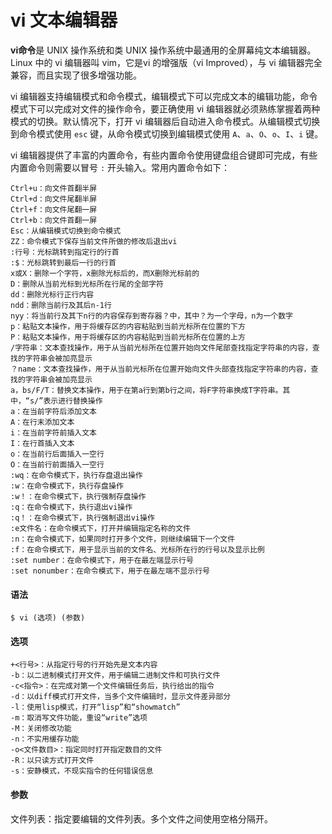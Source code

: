 # vi 文本编辑器

**vi命令**是 UNIX 操作系统和类 UNIX 操作系统中最通用的全屏幕纯文本编辑器。Linux 中的 vi 编辑器叫 vim，它是vi 的增强版（vi Improved），与 vi 编辑器完全兼容，而且实现了很多增强功能。

vi 编辑器支持编辑模式和命令模式，编辑模式下可以完成文本的编辑功能，命令模式下可以完成对文件的操作命令，要正确使用 vi 编辑器就必须熟练掌握着两种模式的切换。默认情况下，打开 vi 编辑器后自动进入命令模式。从编辑模式切换到命令模式使用 `esc` 键，从命令模式切换到编辑模式使用 `A`、`a`、`O`、`o`、`I`、`i` 键。

vi 编辑器提供了丰富的内置命令，有些内置命令使用键盘组合键即可完成，有些内置命令则需要以冒号 `:` 开头输入。常用内置命令如下：

```
Ctrl+u：向文件首翻半屏
Ctrl+d：向文件尾翻半屏
Ctrl+f：向文件尾翻一屏
Ctrl+b：向文件首翻一屏
Esc：从编辑模式切换到命令模式
ZZ：命令模式下保存当前文件所做的修改后退出vi
:行号：光标跳转到指定行的行首
:$：光标跳转到最后一行的行首
x或X：删除一个字符，x删除光标后的，而X删除光标前的
D：删除从当前光标到光标所在行尾的全部字符
dd：删除光标行正行内容
ndd：删除当前行及其后n-1行
nyy：将当前行及其下n行的内容保存到寄存器？中，其中？为一个字母，n为一个数字
p：粘贴文本操作，用于将缓存区的内容粘贴到当前光标所在位置的下方
P：粘贴文本操作，用于将缓存区的内容粘贴到当前光标所在位置的上方
/字符串：文本查找操作，用于从当前光标所在位置开始向文件尾部查找指定字符串的内容，查找的字符串会被加亮显示
？name：文本查找操作，用于从当前光标所在位置开始向文件头部查找指定字符串的内容，查找的字符串会被加亮显示
a，bs/F/T：替换文本操作，用于在第a行到第b行之间，将F字符串换成T字符串。其中，“s/”表示进行替换操作
a：在当前字符后添加文本
A：在行末添加文本
i：在当前字符前插入文本
I：在行首插入文本
o：在当前行后面插入一空行
O：在当前行前面插入一空行
:wq：在命令模式下，执行存盘退出操作
:w：在命令模式下，执行存盘操作
:w！：在命令模式下，执行强制存盘操作
:q：在命令模式下，执行退出vi操作
:q！：在命令模式下，执行强制退出vi操作
:e文件名：在命令模式下，打开并编辑指定名称的文件
:n：在命令模式下，如果同时打开多个文件，则继续编辑下一个文件
:f：在命令模式下，用于显示当前的文件名、光标所在行的行号以及显示比例
:set number：在命令模式下，用于在最左端显示行号
:set nonumber：在命令模式下，用于在最左端不显示行号
```

#### 语法

```
$ vi (选项) (参数)
```

#### 选项

```
+<行号>：从指定行号的行开始先是文本内容
-b：以二进制模式打开文件，用于编辑二进制文件和可执行文件
-c<指令>：在完成对第一个文件编辑任务后，执行给出的指令
-d：以diff模式打开文件，当多个文件编辑时，显示文件差异部分
-l：使用lisp模式，打开“lisp”和“showmatch”
-m：取消写文件功能，重设“write”选项
-M：关闭修改功能
-n：不实用缓存功能
-o<文件数目>：指定同时打开指定数目的文件
-R：以只读方式打开文件
-s：安静模式，不现实指令的任何错误信息
```

#### 参数

文件列表：指定要编辑的文件列表。多个文件之间使用空格分隔开。